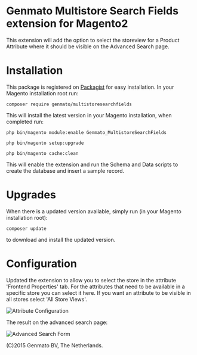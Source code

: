 Genmato Multistore Search Fields extension for Magento2
====

This extension will add the option to select the storeview for a Product Attribute where it should be visible on the Advanced Search page.

Installation
====

This package is registered on [Packagist](https://packagist.org/packages/genmato/multistoresearchfields) for easy installation. In your Magento installation root run:

`composer require genmato/multistoresearchfields`

This will install the latest version in your Magento installation, when completed run:

```
php bin/magento module:enable Genmato_MultistoreSearchFields

php bin/magento setup:upgrade

php bin/magento cache:clean
```

This will enable the extension and run the Schema and Data scripts to create the database and insert a sample record.

Upgrades
====

When there is a updated version available, simply run (in your Magento installation root):

`composer update`

to download and install the updated version.

Configuration
=====

Updated the extension to allow you to select the store in the attribute 'Frontend Properties' tab. For the attributes that need to be available in a specific store you can select it here. If you want an attribute to be visible in all stores select 'All Store Views'.

![Attribute Configuration](http://s10.postimg.org/76bpi07u1/Screen_Shot_2015_01_10_at_08_31_28.png)

The result on the advanced search page:

![Advanced Search Form](http://s22.postimg.org/pkvvwe5i9/Screen_Shot_2015_01_10_at_08_31_37.png)

(C)2015 Genmato BV, The Netherlands.